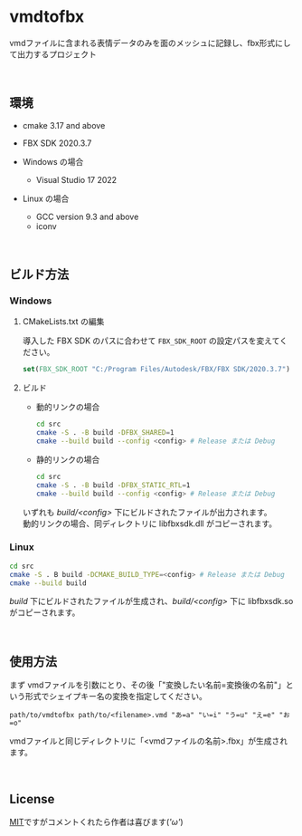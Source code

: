 # vmdtofbx
vmdファイルに含まれる表情データのみを面のメッシュに記録し、fbx形式にして出力するプロジェクト

<br>

## 環境
- cmake 3.17 and above

- FBX SDK 2020.3.7

- Windows の場合
    - Visual Studio 17 2022

- Linux の場合
    - GCC version 9.3 and above
    - iconv

<br>

## ビルド方法

### Windows

1. CMakeLists.txt の編集 

    導入した FBX SDK のパスに合わせて `FBX_SDK_ROOT` の設定パスを変えてください。
    ```CMake
    set(FBX_SDK_ROOT "C:/Program Files/Autodesk/FBX/FBX SDK/2020.3.7")
    ```

2. ビルド

    - 動的リンクの場合

        ```Bash
        cd src
        cmake -S . -B build -DFBX_SHARED=1
        cmake --build build --config <config> # Release または Debug
        ```

    - 静的リンクの場合

        ```Bash
        cd src
        cmake -S . -B build -DFBX_STATIC_RTL=1
        cmake --build build --config <config> # Release または Debug
        ```

    いずれも *build/\<config>* 下にビルドされたファイルが出力されます。<br>
    動的リンクの場合、同ディレクトリに libfbxsdk.dll がコピーされます。


### Linux

```Bash
cd src
cmake -S . B build -DCMAKE_BUILD_TYPE=<config> # Release または Debug
cmake --build build
```

*build* 下にビルドされたファイルが生成され、*build/\<config>* 下に libfbxsdk.so がコピーされます。



<br>

## 使用方法
まず vmdファイルを引数にとり、その後「"変換したい名前=変換後の名前"」という形式でシェイプキー名の変換を指定してください。

```
path/to/vmdtofbx path/to/<filename>.vmd "あ=a" "い=i" "う=u" "え=e" "お=o"
```

vmdファイルと同じディレクトリに「<vmdファイルの名前>.fbx」が生成されます。

<br>

License
-------

[MIT](LICENSE.md)ですがコメントくれたら作者は喜びます(*'ω'*)
